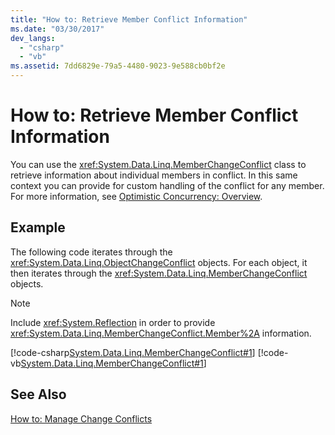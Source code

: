 ```yaml
---
title: "How to: Retrieve Member Conflict Information"
ms.date: "03/30/2017"
dev_langs: 
  - "csharp"
  - "vb"
ms.assetid: 7dd6829e-79a5-4480-9023-9e588cb0bf2e
---
```

# How to: Retrieve Member Conflict Information
You can use the <xref:System.Data.Linq.MemberChangeConflict> class to retrieve information about individual members in conflict. In this same context you can provide for custom handling of the conflict for any member. For more information, see [Optimistic Concurrency: Overview](../../../../../../docs/framework/data/adonet/sql/linq/optimistic-concurrency-overview.md).  
  
## Example  
 The following code iterates through the <xref:System.Data.Linq.ObjectChangeConflict> objects. For each object, it then iterates through the <xref:System.Data.Linq.MemberChangeConflict> objects.  
  
> [!NOTE]
>  Include <xref:System.Reflection> in order to provide <xref:System.Data.Linq.MemberChangeConflict.Member%2A> information.  
  
 [!code-csharp[System.Data.Linq.MemberChangeConflict#1](../../../../../../samples/snippets/csharp/VS_Snippets_Data/system.data.linq.memberchangeconflict/cs/program.cs#1)]
 [!code-vb[System.Data.Linq.MemberChangeConflict#1](../../../../../../samples/snippets/visualbasic/VS_Snippets_Data/system.data.linq.memberchangeconflict/vb/module1.vb#1)]  
  
## See Also  
 [How to: Manage Change Conflicts](../../../../../../docs/framework/data/adonet/sql/linq/how-to-manage-change-conflicts.md)
